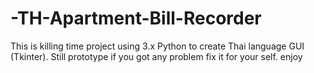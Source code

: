 # -TH-Apartment-Bill-Recorder
This is killing time project using 3.x Python to create Thai language GUI (Tkinter). Still prototype if you got any problem fix it for your self. enjoy
